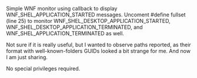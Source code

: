 Simple WNF monitor using callback to display WNF_SHEL_APPLICATION_STARTED messages.
Uncoment #define fullset (line 25) to monitor WNF_SHEL_DESKTOP_APPLICATION_STARTED, WNF_SHEL_DESKTOP_APPLICATION_TERMINATED, and WNF_SHEL_APPLICATION_TERMINATED as well.

Not sure if it is really useful, but I wanted to observe paths reported, as their format with well-known-folders GUIDs looked a bit strange for me.
And now I am just sharing.

No special privileges required.
